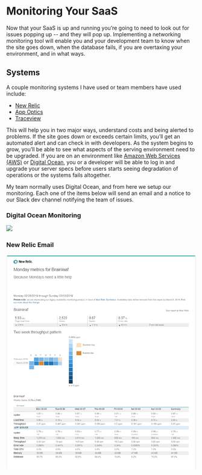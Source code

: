 # Monitoring Your SaaS

Now that your SaaS is up and running you’re going to need to look out for issues popping up -- and they will pop up. Implementing a networking monitoring tool will enable you and your development team to know when the site goes down, when the database fails, if you are overtaxing your environment, and in what ways.

## Systems

A couple monitoring systems I have used or team members have used include:

* [New Relic](https://newrelic.com/)
* [App Optics](https://www.appoptics.com/)
* [Traceview](https://traceview.solarwinds.com/)

This will help you in two major ways, understand costs and being alerted to problems. If the site goes down or exceeds certain limits, you’ll get an automated alert and can check in with developers. As the system begins to grow, you’ll be able to see what aspects of the serving environment need to be upgraded. If you are on an environment like [Amazon Web Services \(AWS\)](https://aws.amazon.com/) or [Digital Ocean](https://www.digitalocean.com/), you or a developer will be able to log in and upgrade your server specs before users starts seeing degradation of operations or the systems fails altogether.

My team normally uses Digital Ocean, and from here we setup our monitoring. Each one of the items below will send an email and a notice to our Slack dev channel notifying the team of issues.

### Digital Ocean Monitoring

![](https://lh3.googleusercontent.com/EquL4MCk_AfmkOoQoPLv92e5H4kR911UowP2BgMNMg7uEbPV4hdaWl36z0OtQ6ilgUa_zfe0RlzyYCoYC1oyEgNpoBa0nOK5oPJG6799m19jQVBhpXP1m2njtuBzqmya6niCJSfG)

### New Relic Email

![](../../.gitbook/assets/2019-03-04_13h29_44.png)

